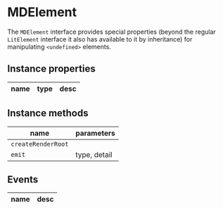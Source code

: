 # MDElement
The `MDElement` interface provides special properties (beyond the regular `LitElement` interface it also has available to it by inheritance) for manipulating `<undefined>` elements.

## Instance properties

name|type|desc
---|---|---

## Instance methods

name|parameters
---|---
`createRenderRoot`|
`emit`|type, detail

## Events

name|desc
---|---

